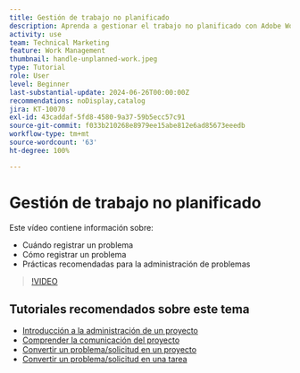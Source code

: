 ```yaml
---
title: Gestión de trabajo no planificado
description: Aprenda a gestionar el trabajo no planificado con Adobe Workfront.
activity: use
team: Technical Marketing
feature: Work Management
thumbnail: handle-unplanned-work.jpeg
type: Tutorial
role: User
level: Beginner
last-substantial-update: 2024-06-26T00:00:00Z
recommendations: noDisplay,catalog
jira: KT-10070
exl-id: 43caddaf-5fd8-4580-9a37-59b5ecc57c91
source-git-commit: f033b210268e8979ee15abe812e6ad85673eeedb
workflow-type: tm+mt
source-wordcount: '63'
ht-degree: 100%

---
```


# Gestión de trabajo no planificado

Este vídeo contiene información sobre:

* Cuándo registrar un problema
* Cómo registrar un problema
* Prácticas recomendadas para la administración de problemas

>[!VIDEO](https://video.tv.adobe.com/v/3419488/?quality=12&learn=on)

## Tutoriales recomendados sobre este tema

* [Introducción a la administración de un proyecto](/help/manage-work/projects/getting-started-manage-a-project.md)
* [Comprender la comunicación del proyecto](/help/manage-work/projects/understand-project-communication.md)
* [Convertir un problema/solicitud en un proyecto](/help/manage-work/issues-requests/create-a-project-from-a-request.md)
* [Convertir un problema/solicitud en una tarea](/help/manage-work/issues-requests/convert-issues-to-other-work-items.md)
